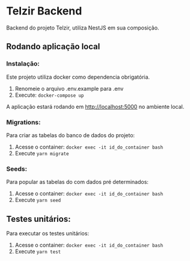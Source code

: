 # Telzir Backend

Backend do projeto Telzir, utiliza NestJS em sua composição.

## Rodando aplicação local

### Instalação:

Este projeto utiliza docker como dependencia obrigatória.

1. Renomeie o arquivo .env.example para .env
2. Execute: `docker-compose up`

A aplicação estará rodando em [http://localhost:5000](http://localhost:5000) no ambiente local.

### Migrations:

Para criar as tabelas do banco de dados do projeto:

1. Acesse o container: `docker exec -it id_do_container bash`
2. Execute `yarn migrate`

### Seeds:

Para popular as tabelas do com dados pré determinados:

1. Acesse o container: `docker exec -it id_do_container bash`
2. Execute `yarn seed`

## Testes unitários:

Para executar os testes unitários:

1. Acesse o container: `docker exec -it id_do_container bash`
2. Execute `yarn test`
